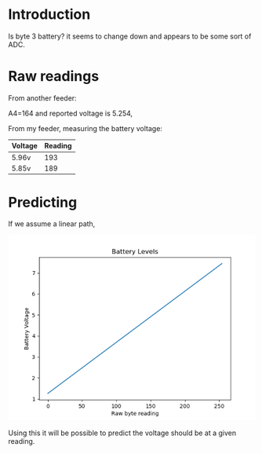 # Introduction

Is byte 3 battery? it seems to change down and appears to be some sort of ADC.

# Raw readings

From another feeder:

A4=164
and reported voltage is 5.254,

From my feeder, measuring the battery voltage:

| Voltage | Reading |
| --------|-------- |
| 5.96v   |   193   |
| 5.85v   |   189   |


# Predicting

If we assume a linear path, 


![Battery](battery.jpg)

Using this it will be possible to predict the voltage should be at a given reading. 









